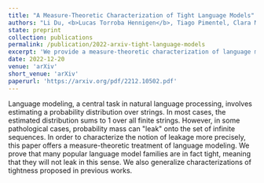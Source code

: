 ```yaml
---
title: "A Measure-Theoretic Characterization of Tight Language Models"
authors: "Li Du, <b>Lucas Torroba Hennigen</b>, Tiago Pimentel, Clara Meister, Jason Eisner, Ryan Cotterell"
state: preprint
collection: publications
permalink: /publication/2022-arxiv-tight-language-models
excerpt: 'We provide a measure-theoretic characterization of language models and use it to characterize the notion of tightness more precisely.'
date: 2022-12-20
venue: 'arXiv'
short_venue: 'arXiv'
paperurl: 'https://arxiv.org/pdf/2212.10502.pdf'
---
```

Language modeling, a central task in natural language processing, involves estimating a probability distribution over strings. In most cases, the estimated distribution sums to 1 over all finite strings. However, in some pathological cases, probability mass can "leak" onto the set of infinite sequences. In order to characterize the notion of leakage more precisely, this paper offers a measure-theoretic treatment of language modeling. We prove that many popular language model families are in fact tight, meaning that they will not leak in this sense. We also generalize characterizations of tightness proposed in previous works. 
